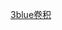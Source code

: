 [3blue卷积](https://www.bilibili.com/video/BV1Vd4y1e7pj/?spm_id_from=333.337.search-card.all.click&vd_source=78fa17479f597c296aa51d79208fba19)